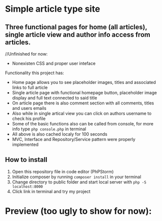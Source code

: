 # Simple article type site

## Three functional pages for home (all articles), single article view and author info access from articles.

//Unfinished for now:
* Nonexisten CSS and proper user inteface

Functionality this project has:
* Home page allows you to see placeholder images, titles and associated links to full article
* Single article page with functional homepage button, placeholder image display and full text connected to said title
* On article page there is also comment section with all comments, titles and users emails
* Also while in single artical view you can click on authors username to check his profile
* Some of the basic functions also can be called from console, for more info type `php console.php` in terminal
* All above is also cached localy for 100 seconds
* MVC, Interface and Repository/Service pattern were properly implemented

## How to install
1) Open this repository file in code editor (PhPStorm)
2) Initialize composer by running `composer install` in your terminal
3) Change directory to public folder and start local server with `php -S localhost:8000`
4) Click link in terminal and try my project

# Preview (too ugly to show for now):
